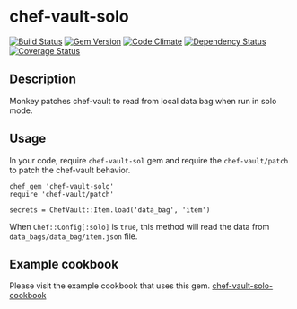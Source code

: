 # chef-vault-solo
[![Build Status](https://travis-ci.org/outofjungle/chef-vault-solo.png?branch=master)](https://travis-ci.org/outofjungle/chef-vault-solo)
[![Gem Version](https://badge.fury.io/rb/chef-vault-solo.png)](http://badge.fury.io/rb/chef-vault-solo)
[![Code Climate](https://codeclimate.com/github/outofjungle/chef-vault-solo.png)](https://codeclimate.com/github/outofjungle/chef-vault-solo)
[![Dependency Status](https://gemnasium.com/outofjungle/chef-vault-solo.png)](https://gemnasium.com/outofjungle/chef-vault-solo)
[![Coverage Status](https://coveralls.io/repos/outofjungle/chef-vault-solo/badge.png?branch=master)](https://coveralls.io/r/outofjungle/chef-vault-solo?branch=master)

## Description

Monkey patches chef-vault to read from local data bag when run in solo mode.

## Usage

In your code, require `chef-vault-sol` gem and require the `chef-vault/patch` to patch the chef-vault behavior.

    chef_gem 'chef-vault-solo'
    require 'chef-vault/patch'

    secrets = ChefVault::Item.load('data_bag', 'item')

When `Chef::Config[:solo]` is `true`, this method will read the data from `data_bags/data_bag/item.json` file.

## Example cookbook

Please visit the example cookbook that uses this gem. 
[chef-vault-solo-cookbook](https://github.com/outofjungle/chef-vault-solo-cookbook)
